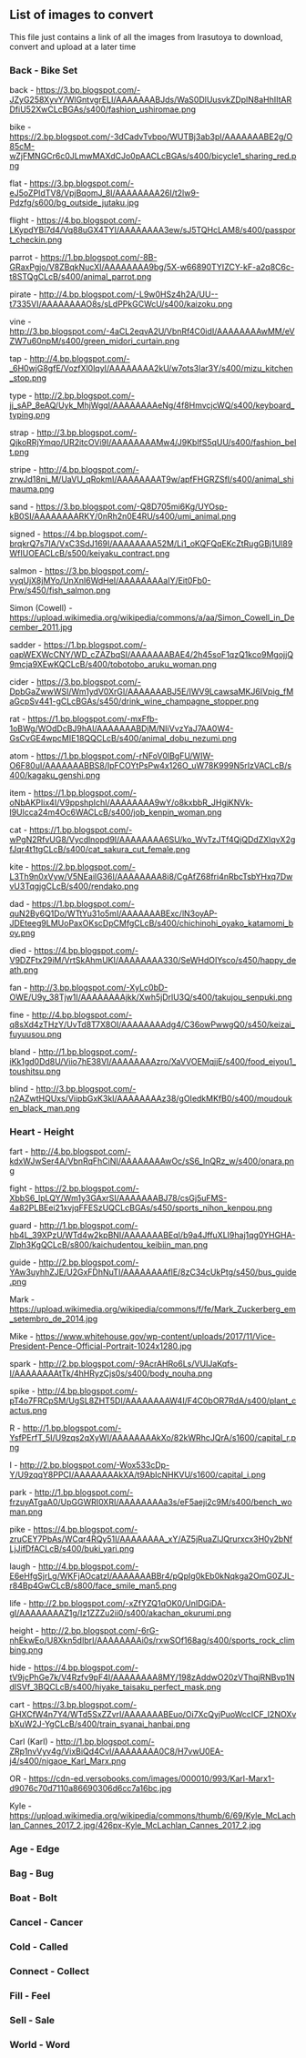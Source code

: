 ## List of images to convert

This file just contains a link of all the images from Irasutoya to download, convert and upload at a later time

### Back - Bike Set

back - https://3.bp.blogspot.com/-JZyG258XyvY/WlGntvgrELI/AAAAAAABJds/WaS0DlUusvkZDplN8aHhIItARDfiU52XwCLcBGAs/s400/fashion_ushiromae.png

bike - https://2.bp.blogspot.com/-3dCadvTvbpo/WUTBj3ab3pI/AAAAAAABE2g/O85cM-wZjFMNGCr6c0JLmwMAXdCJo0pAACLcBGAs/s400/bicycle1_sharing_red.png

flat - https://3.bp.blogspot.com/-eJ5oZPIdTV8/VpjBqomJ_8I/AAAAAAAA26I/t2lw9-Pdzfg/s600/bg_outside_jutaku.jpg

flight - https://4.bp.blogspot.com/-LKypdYBi7d4/Vq88uGX4TYI/AAAAAAAA3ew/sJ5TQHcLAM8/s400/passport_checkin.png

parrot - https://1.bp.blogspot.com/-8B-GRaxPgjo/V8ZBqkNucXI/AAAAAAAA9bg/5X-w66890TYIZCY-kF-a2q8C6c-t8STQgCLcB/s400/animal_parrot.png 

pirate - http://4.bp.blogspot.com/-L9w0HSz4h2A/UU--t7335VI/AAAAAAAAO8s/sLdPPkGCWcU/s400/kaizoku.png

vine - http://3.bp.blogspot.com/-4aCL2eqvA2U/VbnRf4C0idI/AAAAAAAAwMM/eVZW7u60npM/s400/green_midori_curtain.png

tap - http://4.bp.blogspot.com/-_6H0wjG8gfE/VozfXl0lqyI/AAAAAAAA2kU/w7ots3Iar3Y/s400/mizu_kitchen_stop.png
 
type - http://2.bp.blogspot.com/-jj_sAP_8eAQ/Uyk_MhjWgqI/AAAAAAAAeNg/4f8HmvcjcWQ/s400/keyboard_typing.png

strap - http://3.bp.blogspot.com/-QjkoRRjYmqo/UR2itcOVi9I/AAAAAAAAMw4/J9KblfS5qUU/s400/fashion_belt.png

stripe - http://4.bp.blogspot.com/-zrwJd18ni_M/UaVU_qRokmI/AAAAAAAAT9w/apfFHGRZSfI/s400/animal_shimauma.png

sand - https://3.bp.blogspot.com/-Q8D705mi6Kg/UYOsp-kB0SI/AAAAAAAARKY/0nRh2n0E4RU/s400/umi_animal.png

signed - https://4.bp.blogspot.com/-brqkrQ7s7IA/VxC3SdJ169I/AAAAAAAA52M/Li1_oKQFQqEKcZtRugGBj1Ul89WfIUOEACLcB/s500/keiyaku_contract.png

salmon - https://3.bp.blogspot.com/-vyqUjX8jMYo/UnXnI6WdHeI/AAAAAAAAaIY/Eit0Fb0-Prw/s450/fish_salmon.png

Simon (Cowell) - https://upload.wikimedia.org/wikipedia/commons/a/aa/Simon_Cowell_in_December_2011.jpg

sadder - https://1.bp.blogspot.com/-oapWEXWcCNY/WD_cZAZbqSI/AAAAAAABAE4/2h45soF1qzQ1kco9MgojjQ9mcja9XEwKQCLcB/s400/tobotobo_aruku_woman.png

cider - https://3.bp.blogspot.com/-DpbGaZwwWSI/Wm1ydV0XrGI/AAAAAAABJ5E/IWV9LcawsaMKJ6IVpig_fMaGcpSv441-gCLcBGAs/s450/drink_wine_champagne_stopper.png

rat - https://1.bp.blogspot.com/-mxFfb-1oBWg/WOdDcBJ9hAI/AAAAAAABDjM/NIiVvzYaJ7AA0W4-GsCvGE4wpcMIE18QQCLcB/s400/animal_dobu_nezumi.png

atom - https://1.bp.blogspot.com/-rNFoV0lBgFU/WIW-O6F80uI/AAAAAAABBS8/IpFCOYtPsPw4x126O_uW78K999N5rIzVACLcB/s400/kagaku_genshi.png

item - https://1.bp.blogspot.com/-oNbAKPIix4I/V9ppshpIchI/AAAAAAAA9wY/o8kxbbR_JHgiKNVk-l9Ulcca24m4Oc6WACLcB/s400/job_kenpin_woman.png

cat - https://1.bp.blogspot.com/-wPgN2RfvUG8/Vycdlnopd9I/AAAAAAAA6SU/ko_WvTzJTf4QjQDdZXlqvX2gfJqr4t1tgCLcB/s400/cat_sakura_cut_female.png

kite - https://2.bp.blogspot.com/-L3Th9n0xVyw/V5NEailG36I/AAAAAAAA8i8/CgAfZ68fri4nRbcTsbYHxq7DwvU3TqgjgCLcB/s400/rendako.png

dad - https://1.bp.blogspot.com/-quN2By6Q1Do/WTtYu31o5mI/AAAAAAABExc/lN3oyAP-JDEteeg9LMUoPaxOKscDpCMfgCLcB/s400/chichinohi_oyako_katamomi_boy.png

died - https://4.bp.blogspot.com/-V9DZFtx29iM/VrtSkAhmUKI/AAAAAAAA330/SeWHdOIYsco/s450/happy_death.png

fan - http://3.bp.blogspot.com/-XyLc0bD-OWE/U9y_38Tjw1I/AAAAAAAAjkk/Xwh5jDrlU3Q/s400/takujou_senpuki.png

fine - http://4.bp.blogspot.com/-q8sXd4zTHzY/UvTd8T7X8OI/AAAAAAAAdg4/C36owPwwgQ0/s450/keizai_fuyuusou.png

bland - http://1.bp.blogspot.com/-iKk1gd0Dd8U/Viio7hE38VI/AAAAAAAAzro/XaVVOEMqjjE/s400/food_eiyou1_toushitsu.png

blind - http://3.bp.blogspot.com/-n2AZwtHQUxs/ViipbGxK3kI/AAAAAAAAz38/gOIedkMKfB0/s400/moudouken_black_man.png
    
    
### Heart - Height

fart - http://4.bp.blogspot.com/-kdxWJwSer4A/VbnRqFhCiNI/AAAAAAAAwOc/sS6_InQRz_w/s400/onara.png

fight - https://2.bp.blogspot.com/-XbbS6_lpLQY/Wm1y3GAxrSI/AAAAAAABJ78/csGj5uFMS-4a82PLBEei21xvjqFFESzUQCLcBGAs/s450/sports_nihon_kenpou.png

guard - http://1.bp.blogspot.com/-hb4L_39XPzU/WTd4w2kpBNI/AAAAAAABEqI/b9a4JffuXLI9haj1qg0YHGHA-Zlph3KgQCLcB/s800/kaichudentou_keibiin_man.png

guide - http://2.bp.blogspot.com/-YAw3uyhhZJE/U2GxFDhNuTI/AAAAAAAAflE/8zC34cUkPtg/s450/bus_guide.png

Mark - https://upload.wikimedia.org/wikipedia/commons/f/fe/Mark_Zuckerberg_em_setembro_de_2014.jpg

Mike - https://www.whitehouse.gov/wp-content/uploads/2017/11/Vice-President-Pence-Official-Portrait-1024x1280.jpg

spark - http://2.bp.blogspot.com/-9AcrAHRo6Ls/VUIJaKqfs-I/AAAAAAAAtTk/4hHRyzCjs0s/s400/body_nouha.png

spike - http://4.bp.blogspot.com/-pT4o7FRCpSM/UgSL8ZHT5DI/AAAAAAAAW4I/F4C0bOR7RdA/s400/plant_cactus.png

R - http://1.bp.blogspot.com/-YsfPErfT_5I/U9zqs2qXyWI/AAAAAAAAkXo/82kWRhcJQrA/s1600/capital_r.png

I - http://2.bp.blogspot.com/-Wox533cDp-Y/U9zqqY8PPCI/AAAAAAAAkXA/t9AbIcNHKVU/s1600/capital_i.png

park - http://1.bp.blogspot.com/-frzuyATgaA0/UpGGWRI0XRI/AAAAAAAAa3s/eF5aeji2c9M/s400/bench_woman.png

pike - https://4.bp.blogspot.com/-zruCEY7PbAs/WCqr4RQy51I/AAAAAAAA_xY/AZ5jRuaZlJQrurxcx3H0y2bNfLjJifDfACLcB/s400/buki_yari.png

laugh - http://4.bp.blogspot.com/-E6eHfgSjrLg/WKFjAOcatzI/AAAAAAABBr4/pQpIg0kEb0kNqkga2OmG0ZJL-r84Bp4GwCLcB/s800/face_smile_man5.png

life - http://2.bp.blogspot.com/-xZfYZQ1qOK0/UnIDGiDA-gI/AAAAAAAAZ1g/Iz1ZZZu2ii0/s400/akachan_okurumi.png

height - http://2.bp.blogspot.com/-6rG-nhEkwEo/U8Xkn5dIbrI/AAAAAAAAi0s/rxwSOf168ag/s400/sports_rock_climbing.png

hide - https://4.bp.blogspot.com/-tV9jcPhGe7k/V4Rzfv9pF4I/AAAAAAAA8MY/198zAddwO20zVThqjRNBvp1NdISVf_3BQCLcB/s400/hiyake_taisaku_perfect_mask.png

cart - https://3.bp.blogspot.com/-GHXCfW4n7Y4/WTd5SxZZvrI/AAAAAAABEuo/Oi7XcQyjPuoWccICF_I2NOXvbXuW2J-YgCLcB/s400/train_syanai_hanbai.png

Carl (Karl) - http://1.bp.blogspot.com/-ZRp1nvVyv4g/VixBiQd4CvI/AAAAAAAA0C8/H7vwU0EA-j4/s400/nigaoe_Karl_Marx.png

OR - https://cdn-ed.versobooks.com/images/000010/993/Karl-Marx1-d9076c70d7110a86690306d6cc7a16bc.jpg

Kyle - https://upload.wikimedia.org/wikipedia/commons/thumb/6/69/Kyle_McLachlan_Cannes_2017_2.jpg/426px-Kyle_McLachlan_Cannes_2017_2.jpg

### Age - Edge

### Bag - Bug

### Boat - Bolt

### Cancel - Cancer

### Cold - Called

### Connect - Collect

### Fill - Feel

### Sell - Sale

### World - Word
